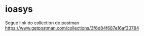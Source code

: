 # ioasys

Segue link do collection do postman 
https://www.getpostman.com/collections/3f6d84f687e16af30784